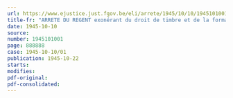 ```yaml
---
url: https://www.ejustice.just.fgov.be/eli/arrete/1945/10/10/1945101001/justel
title-fr: "ARRETE DU REGENT exonérant du droit de timbre et de la formalité de l'enregistrement les commissions et les actes de prestation de serment de certains fonctionnaires et employés des services publics"
date: 1945-10-10
source:
number: 1945101001
page: 888888
case: 1945-10-10/01
publication: 1945-10-22
starts:
modifies:
pdf-original:
pdf-consolidated:
---
```


